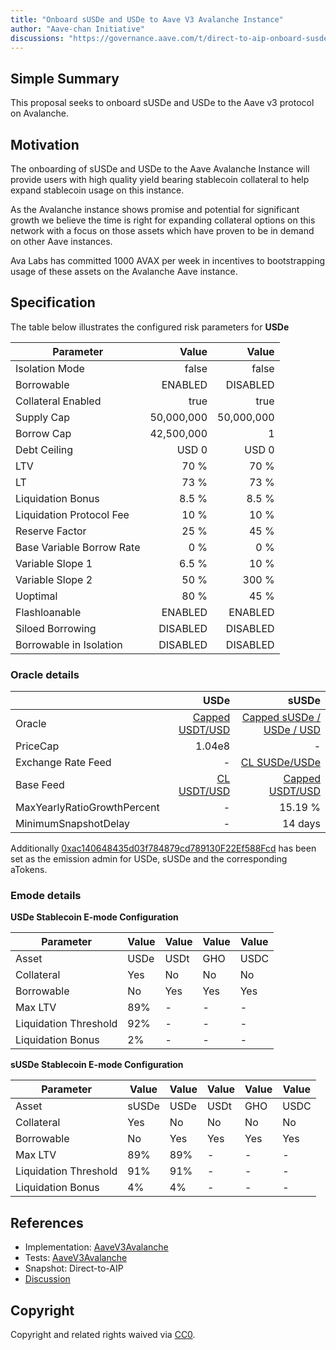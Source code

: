 ```yaml
---
title: "Onboard sUSDe and USDe to Aave V3 Avalanche Instance"
author: "Aave-chan Initiative"
discussions: "https://governance.aave.com/t/direct-to-aip-onboard-susde-and-usde-to-aave-v3-avalanche-instance/23081"
---
```


## Simple Summary

This proposal seeks to onboard sUSDe and USDe to the Aave v3 protocol on Avalanche.

## Motivation

The onboarding of sUSDe and USDe to the Aave Avalanche Instance will provide users with high quality yield bearing stablecoin collateral to help expand stablecoin usage on this instance.

As the Avalanche instance shows promise and potential for significant growth we believe the time is right for expanding collateral options on this network with a focus on those assets which have proven to be in demand on other Aave instances.

Ava Labs has committed 1000 AVAX per week in incentives to bootstrapping usage of these assets on the Avalanche Aave instance.

## Specification

The table below illustrates the configured risk parameters for **USDe**

| Parameter                 |      Value |      Value |
| ------------------------- | ---------: | ---------: |
| Isolation Mode            |      false |      false |
| Borrowable                |    ENABLED |   DISABLED |
| Collateral Enabled        |       true |       true |
| Supply Cap                | 50,000,000 | 50,000,000 |
| Borrow Cap                | 42,500,000 |          1 |
| Debt Ceiling              |      USD 0 |      USD 0 |
| LTV                       |       70 % |       70 % |
| LT                        |       73 % |       73 % |
| Liquidation Bonus         |      8.5 % |      8.5 % |
| Liquidation Protocol Fee  |       10 % |       10 % |
| Reserve Factor            |       25 % |       45 % |
| Base Variable Borrow Rate |        0 % |        0 % |
| Variable Slope 1          |      6.5 % |       10 % |
| Variable Slope 2          |       50 % |      300 % |
| Uoptimal                  |       80 % |       45 % |
| Flashloanable             |    ENABLED |    ENABLED |
| Siloed Borrowing          |   DISABLED |   DISABLED |
| Borrowable in Isolation   |   DISABLED |   DISABLED |

### Oracle details

|                             |                                                                                       USDe |                                                                                                sUSDe |
| --------------------------- | -----------------------------------------------------------------------------------------: | ---------------------------------------------------------------------------------------------------: |
| Oracle                      | [Capped USDT/USD](https://snowtrace.io/address/0x5b7810a910B4a878AaA4800a824E5E5796838009) | [Capped sUSDe / USDe / USD](https://snowtrace.io/address/0x8Fb2db0A3b25db76B9BE2013751F8390ea8E5f0A) |
| PriceCap                    |                                                                                     1.04e8 |                                                                                                    - |
| Exchange Rate Feed          |                                                                                          - |             [CL SUSDe/USDe](https://snowtrace.io/address/0xb7441BBD0298aaeF4f2BbD40E8025Cf59cA6E8D5) |
| Base Feed                   |     [CL USDT/USD](https://snowtrace.io/address/0xEBE676ee90Fe1112671f19b6B7459bC678B67e8a) |           [Capped USDT/USD](https://snowtrace.io/address/0x5b7810a910B4a878AaA4800a824E5E5796838009) |
| MaxYearlyRatioGrowthPercent |                                                                                          - |                                                                                              15.19 % |
| MinimumSnapshotDelay        |                                                                                          - |                                                                                              14 days |

Additionally [0xac140648435d03f784879cd789130F22Ef588Fcd](https://snowscan.xyz/address/0xac140648435d03f784879cd789130F22Ef588Fcd) has been set as the emission admin for USDe, sUSDe and the corresponding aTokens.

### Emode details

**USDe Stablecoin E-mode Configuration**

| **Parameter**         | **Value** | **Value** | **Value** | **Value** |
| --------------------- | --------- | --------- | --------- | --------- |
| Asset                 | USDe      | USDt      | GHO       | USDC      |
| Collateral            | Yes       | No        | No        | No        |
| Borrowable            | No        | Yes       | Yes       | Yes       |
| Max LTV               | 89%       | -         | -         | -         |
| Liquidation Threshold | 92%       | -         | -         | -         |
| Liquidation Bonus     | 2%        | -         | -         | -         |

**sUSDe Stablecoin E-mode Configuration**

| **Parameter**         | **Value** | **Value** | **Value** | **Value** | **Value** |
| --------------------- | --------- | --------- | --------- | --------- | --------- |
| Asset                 | sUSDe     | USDe      | USDt      | GHO       | USDC      |
| Collateral            | Yes       | No        | No        | No        | No        |
| Borrowable            | No        | Yes       | Yes       | Yes       | Yes       |
| Max LTV               | 89%       | 89%       | -         | -         | -         |
| Liquidation Threshold | 91%       | 91%       | -         | -         | -         |
| Liquidation Bonus     | 4%        | 4%        | -         | -         | -         |

## References

- Implementation: [AaveV3Avalanche](https://github.com/bgd-labs/aave-proposals-v3/blob/main/src/20251013_AaveV3Avalanche_OnboardSUSDeAndUSDeToAaveV3AvalancheInstance/AaveV3Avalanche_OnboardSUSDeAndUSDeToAaveV3AvalancheInstance_20251013.sol)
- Tests: [AaveV3Avalanche](https://github.com/bgd-labs/aave-proposals-v3/blob/main/src/20251013_AaveV3Avalanche_OnboardSUSDeAndUSDeToAaveV3AvalancheInstance/AaveV3Avalanche_OnboardSUSDeAndUSDeToAaveV3AvalancheInstance_20251013.t.sol)
- Snapshot: Direct-to-AIP
- [Discussion](https://governance.aave.com/t/direct-to-aip-onboard-susde-and-usde-to-aave-v3-avalanche-instance/23081)

## Copyright

Copyright and related rights waived via [CC0](https://creativecommons.org/publicdomain/zero/1.0/).
